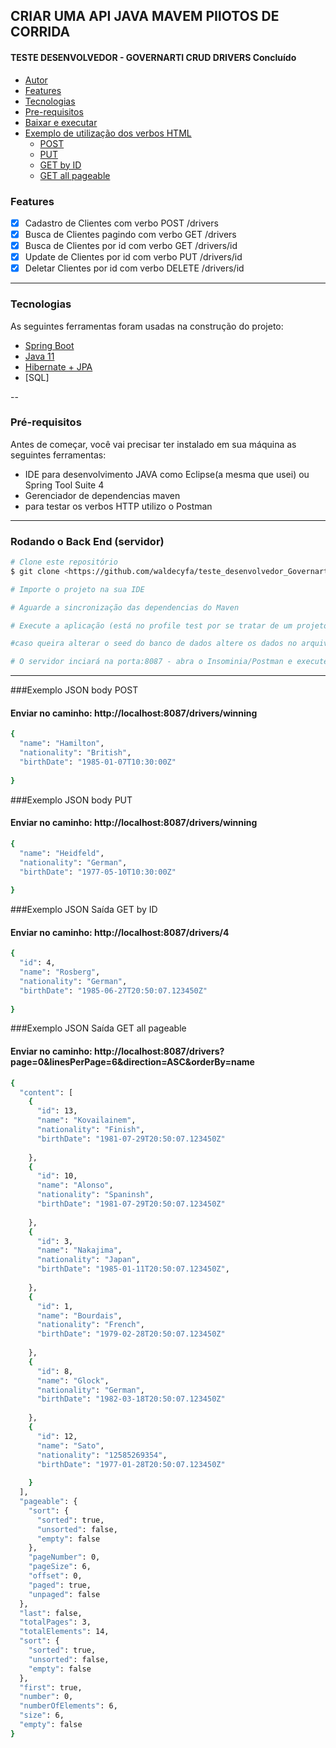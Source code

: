 ## CRIAR UMA API JAVA MAVEM PIlOTOS DE CORRIDA

<h4 align="left">
TESTE DESENVOLVEDOR - GOVERNARTI
 CRUD DRIVERS Concluído 
</h4>

<!--ts-->
* [Autor](#autor)
* [Features](#features)
* [Tecnologias](#tecnologias)
* [Pre-requisitos](#prerequisitos)
* [Baixar e executar](#baixar)
* [Exemplo de utilização dos verbos HTML](#como-usar)
    * [POST](#exemplo-json-body-post)
    * [PUT](#exemplo-json-body-put)
    * [GET by ID](#exemplo-json-sada-get-by-id)
    * [GET all pageable](#exemplo-json-sada-get-all-pageable)
<!--te-->


### Features

- [x] Cadastro de Clientes com verbo POST /drivers
- [x] Busca de Clientes pagindo com verbo GET /drivers
- [x] Busca de Clientes por id com verbo GET /drivers/id
- [x] Update de Clientes por id com verbo PUT /drivers/id
- [x] Deletar Clientes por id com verbo DELETE /drivers/id

---

### Tecnologias

As seguintes ferramentas foram usadas na construção do projeto:

- [Spring Boot](https://spring.io/projects)
- [Java 11](https://docs.oracle.com/en/java/javase/11/)
- [Hibernate + JPA](https://hibernate.org/)
- [SQL]

--

### Pré-requisitos

Antes de começar, você vai precisar ter instalado em sua máquina as seguintes ferramentas:

* IDE para desenvolvimento JAVA como Eclipse(a mesma que usei) ou Spring Tool Suite 4
* Gerenciador de dependencias maven
* para testar os verbos HTTP utilizo o Postman

---

### Rodando o Back End (servidor)

```bash
# Clone este repositório
$ git clone <https://github.com/waldecyfa/teste_desenvolvedor_Governarti.git>

# Importe o projeto na sua IDE

# Aguarde a sincronização das dependencias do Maven

# Execute a aplicação (está no profile test por se tratar de um projeto desenvolvido com intuito de estudo)

#caso queira alterar o seed do banco de dados altere os dados no arquivo resoruces/data.sql

# O servidor inciará na porta:8087 - abra o Insominia/Postman e execute os verbos HTML na url <http://localhost:8087/drivers>

```

---

###Exemplo JSON body POST
#### Enviar no caminho: http://localhost:8087/drivers/winning
```bash
{
  "name": "Hamilton",
  "nationality": "British",
  "birthDate": "1985-01-07T10:30:00Z"
 
}
```

###Exemplo JSON body PUT
#### Enviar no caminho: http://localhost:8087/drivers/winning
```bash
{
  "name": "Heidfeld",
  "nationality": "German",
  "birthDate": "1977-05-10T10:30:00Z"
 
}
```


###Exemplo JSON Saída GET by ID
#### Enviar no caminho: http://localhost:8087/drivers/4
```bash
{
  "id": 4,
  "name": "Rosberg",
  "nationality": "German",
  "birthDate": "1985-06-27T20:50:07.123450Z"
 
}
```

###Exemplo JSON Saída GET all pageable
#### Enviar no caminho: http://localhost:8087/drivers?page=0&linesPerPage=6&direction=ASC&orderBy=name
```bash
{
  "content": [
    {
      "id": 13,
      "name": "Kovailainem",
      "nationality": "Finish",
      "birthDate": "1981-07-29T20:50:07.123450Z"
     
    },
    {
      "id": 10,
      "name": "Alonso",
      "nationality": "Spaninsh",
      "birthDate": "1981-07-29T20:50:07.123450Z"
      
    },
    {
      "id": 3,
      "name": "Nakajima",
      "nationality": "Japan",
      "birthDate": "1985-01-11T20:50:07.123450Z",
      
    },
    {
      "id": 1,
      "name": "Bourdais",
      "nationality": "French",
      "birthDate": "1979-02-28T20:50:07.123450Z"
      
    },
    {
      "id": 8,
      "name": "Glock",
      "nationality": "German",
      "birthDate": "1982-03-18T20:50:07.123450Z"
     
    },
    {
      "id": 12,
      "name": "Sato",
      "nationality": "12585269354",
      "birthDate": "1977-01-28T20:50:07.123450Z"
      
    }
  ],
  "pageable": {
    "sort": {
      "sorted": true,
      "unsorted": false,
      "empty": false
    },
    "pageNumber": 0,
    "pageSize": 6,
    "offset": 0,
    "paged": true,
    "unpaged": false
  },
  "last": false,
  "totalPages": 3,
  "totalElements": 14,
  "sort": {
    "sorted": true,
    "unsorted": false,
    "empty": false
  },
  "first": true,
  "number": 0,
  "numberOfElements": 6,
  "size": 6,
  "empty": false
}
```
